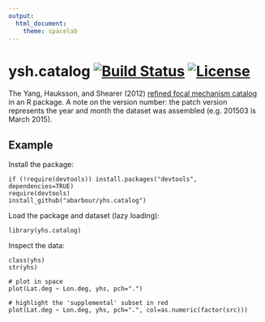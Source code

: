 ```yaml
---
output:
  html_document:
    theme: spacelab
---
```

# ysh.catalog [![Build Status](https://travis-ci.org/abarbour/ysh.catalog.svg?branch=master)](https://travis-ci.org/abarbour/ysh.catalog) [![License](http://img.shields.io/badge/license-GPL%203-brightgreen.svg?style=flat)](http://www.gnu.org/licenses/gpl-3.0.html)

The Yang, Hauksson, and Shearer (2012) [refined focal mechanism catalog][yhs] in an R package. 
A note on the version number: the patch version represents the year and month the dataset
was assembled (e.g. 201503 is March 2015).

## Example ##

Install the package:

    if (!require(devtools)) install.packages("devtools", dependencies=TRUE)
    require(devtools)
    install_github("abarbour/yhs.catalog")

Load the package and dataset (lazy loading):

    library(yhs.catalog)
    
Inspect the data:

    class(yhs)
    str(yhs)
    
    # plot in space
    plot(Lat.deg ~ Lon.deg, yhs, pch=".")
    
    # highlight the 'supplemental' subset in red
    plot(Lat.deg ~ Lon.deg, yhs, pch=".", col=as.numeric(factor(src)))

[yhs]: http://scedc.caltech.edu/research-tools/alt-2011-yang-hauksson-shearer.html

